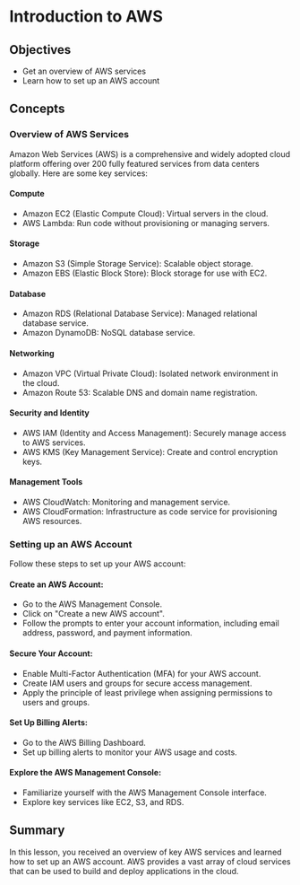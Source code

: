 # Introduction to AWS

## Objectives
- Get an overview of AWS services
- Learn how to set up an AWS account

## Concepts

### Overview of AWS Services
Amazon Web Services (AWS) is a comprehensive and widely adopted cloud platform offering over 200 fully featured services from data centers globally. Here are some key services:

#### Compute
- Amazon EC2 (Elastic Compute Cloud): Virtual servers in the cloud.
- AWS Lambda: Run code without provisioning or managing servers.

#### Storage
- Amazon S3 (Simple Storage Service): Scalable object storage.
- Amazon EBS (Elastic Block Store): Block storage for use with EC2.

#### Database
- Amazon RDS (Relational Database Service): Managed relational database service.
- Amazon DynamoDB: NoSQL database service.

#### Networking
- Amazon VPC (Virtual Private Cloud): Isolated network environment in the cloud.
- Amazon Route 53: Scalable DNS and domain name registration.

#### Security and Identity
- AWS IAM (Identity and Access Management): Securely manage access to AWS services.
- AWS KMS (Key Management Service): Create and control encryption keys.

#### Management Tools
- AWS CloudWatch: Monitoring and management service.
- AWS CloudFormation: Infrastructure as code service for provisioning AWS resources.

### Setting up an AWS Account
Follow these steps to set up your AWS account:

#### Create an AWS Account:
- Go to the AWS Management Console.
- Click on "Create a new AWS account".
- Follow the prompts to enter your account information, including email address, password, and payment information.

#### Secure Your Account:
- Enable Multi-Factor Authentication (MFA) for your AWS account.
- Create IAM users and groups for secure access management.
- Apply the principle of least privilege when assigning permissions to users and groups.

#### Set Up Billing Alerts:
- Go to the AWS Billing Dashboard.
- Set up billing alerts to monitor your AWS usage and costs.

#### Explore the AWS Management Console:

- Familiarize yourself with the AWS Management Console interface.
- Explore key services like EC2, S3, and RDS.

## Summary
In this lesson, you received an overview of key AWS services and learned how to set up an AWS account. AWS provides a vast array of cloud services that can be used to build and deploy applications in the cloud.
